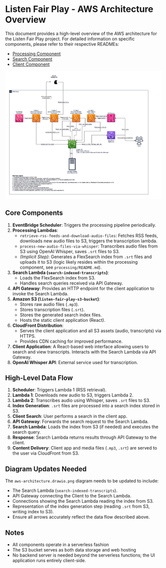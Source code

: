 # Listen Fair Play - AWS Architecture Overview

This document provides a high-level overview of the AWS architecture for the Listen Fair Play project. For detailed information on specific components, please refer to their respective READMEs:

- [Processing Component](../processing/README.md)
- [Search Component](../search/README.md)
- [Client Component](../client/README.md)

![AWS Architecture Diagram](aws-architecture.drawio.png)

## Core Components

1.  **EventBridge Scheduler**: Triggers the processing pipeline periodically.
2.  **Processing Lambdas**:
    *   `retrieve-rss-feeds-and-download-audio-files`: Fetches RSS feeds, downloads new audio files to S3, triggers the transcription lambda.
    *   `process-new-audio-files-via-whisper`: Transcribes audio files from S3 using OpenAI Whisper, saves `.srt` files to S3.
    *   *(Implicit Step)*: Generates a FlexSearch index from `.srt` files and uploads it to S3 (logic likely resides within the processing component, see `processing/README.md`).
3.  **Search Lambda (`search-indexed-transcripts`)**:
    *   Loads the FlexSearch index from S3.
    *   Handles search queries received via API Gateway.
4.  **API Gateway**: Provides an HTTP endpoint for the client application to invoke the Search Lambda.
5.  **Amazon S3 (`listen-fair-play-s3-bucket`)**:
    *   Stores raw audio files (`.mp3`).
    *   Stores transcription files (`.srt`).
    *   Stores the generated search index files.
    *   Hosts the static client application (React).
6.  **CloudFront Distribution**:
    *   Serves the client application and all S3 assets (audio, transcripts) via HTTPS.
    *   Provides CDN caching for improved performance.
7.  **Client Application**: A React-based web interface allowing users to search and view transcripts. Interacts with the Search Lambda via API Gateway.
8.  **OpenAI Whisper API**: External service used for transcription.

## High-Level Data Flow

1.  **Scheduler**: Triggers Lambda 1 (RSS retrieval).
2.  **Lambda 1**: Downloads new audio to S3, triggers Lambda 2.
3.  **Lambda 2**: Transcribes audio using Whisper, saves `.srt` files to S3.
4.  **Index Generation**: `.srt` files are processed into a search index stored in S3.
5.  **Client Search**: User performs a search in the client app.
6.  **API Gateway**: Forwards the search request to the Search Lambda.
7.  **Search Lambda**: Loads the index from S3 (if needed) and executes the search query.
8.  **Response**: Search Lambda returns results through API Gateway to the client.
9.  **Content Delivery**: Client app and media files (`.mp3`, `.srt`) are served to the user via CloudFront from S3.

## Diagram Updates Needed

The `aws-architecture.drawio.png` diagram needs to be updated to include:
- The Search Lambda (`search-indexed-transcripts`).
- API Gateway connecting the Client to the Search Lambda.
- Connections showing the Search Lambda reading the index from S3.
- Representation of the index generation step (reading `.srt` from S3, writing index to S3).
- Ensure all arrows accurately reflect the data flow described above.

## Notes

- All components operate in a serverless fashion
- The S3 bucket serves as both data storage and web hosting
- No backend server is needed beyond the serverless functions; the UI application runs entirely client-side.